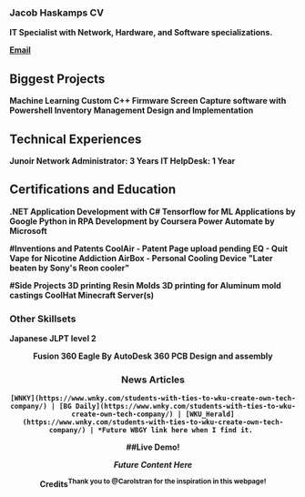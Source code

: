 ### Jacob Haskamps CV

<b> IT Specialist with Network, Hardware, and Software specializations. 
  
[Email](mailto:ejakehaskamp@gmail.com)
  
## Biggest Projects
  Machine Learning 
  Custom C++ Firmware 
  Screen Capture software with Powershell
  Inventory Management Design and Implementation 
  
## Technical Experiences
  Junoir Network Administrator: 3 Years
  IT HelpDesk: 1 Year 
  
## Certifications and Education
  .NET Application Development with C#
  Tensorflow for ML Applications by Google 
  Python in RPA Development by Coursera
  Power Automate by Microsoft
  
#Inventions and Patents
  CoolAir - Patent Page upload pending
  EQ - Quit Vape for Nicotine Addiction
  AirBox - Personal Cooling Device "Later beaten by Sony's Reon cooler" 
 
  
#Side Projects 
 3D printing Resin Molds 
 3D printing for Aluminum mold castings
 CoolHat
 Minecraft Server(s)
  
### Other Skillsets
  <p>Japanese JLPT level 2 
  <Header> Fusion 360 
  Eagle By AutoDesk 360 
  PCB Design and assembly 
  
  
### News Articles 
    [WNKY](https://www.wnky.com/students-with-ties-to-wku-create-own-tech-company/) | [BG Daily](https://www.wnky.com/students-with-ties-to-wku-create-own-tech-company/) | [WKU_Herald](https://www.wnky.com/students-with-ties-to-wku-create-own-tech-company/) | *Future WBGY link here when I find it. 
    
    
##Live Demo! 

*Future Content Here*
    
Credits<sup>Thank you to @Carolstran for the inspiration in this webpage!</sup>
